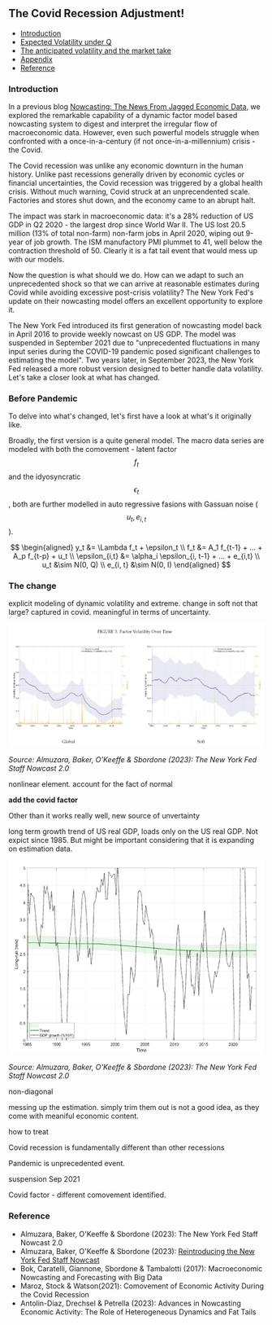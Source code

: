 #

## The Covid Recession Adjustment!

- [Introduction](#introduction)
- [Expected Volatility under Q](#ma)
- [The anticipated volatility and the market take](#info)
- [Appendix](#appendix)
- [Reference](#ref)

### Introduction <a name="introduction"></a>

In a previous blog [Nowcasting: The News From Jagged Economic Data](https://skybluerw.github.io/2023/05/25/news-from-ragged-data.html), we explored the remarkable capability of a dynamic factor model based nowcasting system to digest and interpret the irregular flow of macroeconomic data. However, even such powerful models struggle when confronted with a once-in-a-century (if not once-in-a-millennium) crisis - the Covid.

The Covid recession was unlike any economic downturn in the human history. Unlike past recessions generally driven by economic cycles or financial uncertainties, the Covid recession was triggered by a global health crisis. Without much warning, Covid struck at an unprecendented scale. Factories and stores shut down, and the economy came to an abrupt halt.

The impact was stark in macroeconomic data: it's a 28% reduction of US GDP in Q2 2020 - the largest drop since World War II. The US lost 20.5 million (13% of total non-farm) non-farm jobs in April 2020, wiping out 9-year of job growth. The ISM manufactory PMI plummet to 41, well below the contraction threshold of 50. Clearly it is a fat tail event that would mess up with our models.

Now the question is what should we do. How can we adapt to such an unprecedented shock so that we can arrive at reasonable estimates during Covid while avoiding excessive post-crisis volatility? The New York Fed's update on their nowcasting model offers an excellent opportunity to explore it.

The New York Fed introduced its first generation of nowcasting model back in April 2016 to provide weekly nowcast on US GDP. The model was suspended in September 2021 due to "unprecedented fluctuations in many input series during the COVID-19 pandemic posed significant challenges to estimating the model". Two years later, in September 2023, the New York Fed released a more robust version designed to better handle data volatility. Let's take a closer look at what has changed.


### Before Pandemic <a name="introduction"></a>

To delve into what's changed, let's first have a look at what's it originally like. 

Broadly, the first version is a quite general model. The macro data series are modeled with both the comovement - latent factor $$f_t$$ and the idyosyncratic $$\epsilon_t$$, both are further modelled in auto regressive fasions with Gassuan noise ($$u_t, e_{i,t}$$).



$$
\begin{aligned}
y_t &= \Lambda f_t + \epsilon_t \\
f_t &= A_1 f_{t-1} + ... + A_p f_{t-p} + u_t \\ 
\epsilon_{i,t} &= \alpha_i \epsilon_{i, t-1} + ... + e_{i,t} \\ 
u_t &\sim N(0, Q) \\
e_{i, t} &\sim N(0, I)
\end{aligned}
$$


### The change

explicit modeling of dynamic volatility and extreme. change in soft not that large? captured in covid. meaningful in terms of uncertainty.

![GDP](https://raw.githubusercontent.com/SkyBlueRW/SkyBlueRW.github.io/main/_posts/asset/nowcast_volatility.jpg)

*Source: Almuzara, Baker, O'Keeffe & Sbordone (2023): The New York Fed Staff Nowcast 2.0*

nonlinear element. account for the fact of normal

**add the covid factor**



Other than it works really well, new source of unvertainty

long term growth trend of US real GDP, loads only on the US real GDP. Not expict since 1985. But might be important considering that it is expanding on estimation data.


![GDP](https://raw.githubusercontent.com/SkyBlueRW/SkyBlueRW.github.io/main/_posts/asset/us_gdp_lt_trend.jpg)

*Source: Almuzara, Baker, O'Keeffe & Sbordone (2023): The New York Fed Staff Nowcast 2.0*

non-diagonal 


messing up the estimation. simply trim them out is not a good idea, as they come with meaniful economic content. 

how to treat

Covid recession is fundamentally different than other recessions

Pandemic is unprecedented event.

suspension Sep 2021

Covid factor - different comovement identified.

### Reference <a name="ref"></a>
- Almuzara, Baker, O'Keeffe & Sbordone (2023): The New York Fed Staff Nowcast 2.0
- Almuzara, Baker, O'Keeffe & Sbordone (2023): [Reintroducing the New York Fed Staff Nowcast](https://libertystreeteconomics.newyorkfed.org/2023/09/reintroducing-the-new-york-fed-staff-nowcast/)
- Bok, Caratelli, Giannone, Sbordone & Tambalotti (2017): Macroeconomic Nowcasting and Forecasting with Big Data
- Maroz, Stock & Watson(2021): Comovement of Economic Activity During the Covid Recession
- Antolin-Diaz, Drechsel & Petrella (2023): Advances in Nowcasting Economic Activity: The Role of Heterogeneous Dynamics and Fat Tails
